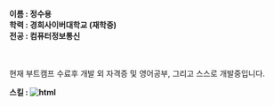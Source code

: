 <b>이름 : 정수용</b>
<br>
<b>학력 : 경희사이버대학교 (재학중)</b>
<br>
<b>전공 : 컴퓨터정보통신 </b>
<br>
<br>
<br>

현재 부트캠프 수료후 개발 외 자격증 및 영어공부, 그리고 스스로 개발중입니다.



<b>스킬 : 
<img alt="html" src="https://img.shields.io/badge/HTML-HTML-black">
</b>






